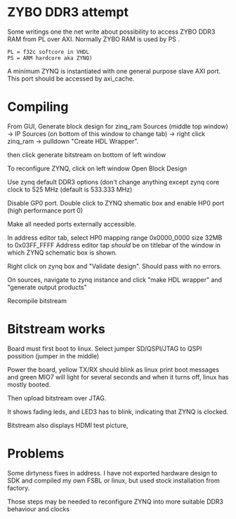 # ZYBO DDR3 attempt

Some writings one the net write about possibility
to access ZYBO DDR3 RAM from PL over AXI. 
Normally ZYBO RAM is used by PS .

    PL = f32c softcore in VHDL
    PS = ARM hardcore aka ZYNQ)

A minimum ZYNQ is instantiated with one general
purpose slave AXI port. This port should be accessed
by axi_cache.

# Compiling

From GUI, Generate block design for zinq_ram
Sources (middle top window) -> 
IP Sources (on bottom of this window to change tab) -> 
right click zinq_ram -> 
pulldown "Create HDL Wrapper".

then click generate bitstream on bottom of left window

To reconfigure ZYNQ, click on left window Open Block Design


Use zynq default DDR3 options (don't change anything
except zynq core clock to 525 MHz (default is 533.333 MHz)

Disable GP0 port.
Double click to ZYNQ shematic box and enable HP0 port 
(high performance port 0)

Make all needed ports externally accessible.

In address editor tab, select HP0 mapping range
0x0000_0000 size 32MB to 0x03FF_FFFF
Address editor tap *should* be on titlebar
of the window in which ZYNQ schematic box is shown.

Right click on zynq box and "Validate design".
Should pass with no errors.

On sources, navigate to zynq instance and 
click "make HDL wrapper" and "generate output products"

Recompile bitstream

# Bitstream works

Board must first boot to linux. Select jumper
SD/QSPI/JTAG to QSPI possition (jumper in the middle)

Power the board, yellow TX/RX should blink as linux
print boot messages and green MIO7 will light for several seconds 
and when it turns off, linux has mostly booted.

Then upload bitstream over JTAG.

It shows fading leds, and LED3 has to blink, indicating
that ZYNQ is clocked.

Bitstream also displays HDMI test picture,

# Problems

Some dirtyness fixes in address.
I have not exported hardware design to SDK and compiled
my own FSBL or linux, but used stock installation from
factory. 

Those steps may be needed to reconfigure ZYNQ into 
more suitable DDR3 behaviour and clocks
